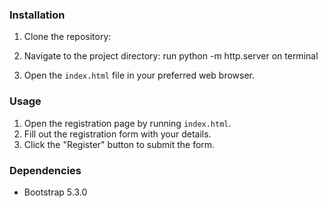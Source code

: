### Installation
1. Clone the repository:

2. Navigate to the project directory:
run python -m http.server on terminal

3. Open the `index.html` file in your preferred web browser.


### Usage
1. Open the registration page by running `index.html`.
2. Fill out the registration form with your details.
3. Click the "Register" button to submit the form.

### Dependencies
- Bootstrap 5.3.0

